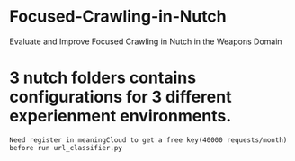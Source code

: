 # Focused-Crawling-in-Nutch
Evaluate and Improve Focused Crawling in Nutch in the Weapons Domain

# 3 nutch folders contains configurations for 3 different experienment environments. 
```
Need register in meaningCloud to get a free key(40000 requests/month) before run url_classifier.py

